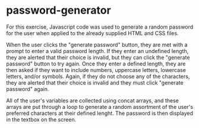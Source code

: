 # password-generator

For this exercise, Javascript code was used to generate a random password for the user when applied to the already supplied HTML and CSS files.

When the user clicks the "generate password" button, they are met with a prompt to enter a valid password length. If they enter an undefined length, they are alerted that their choice is invalid, but they can click the "generate password" button to try again. Once they enter a defined length, they are then asked if they want to include numbers, uppercase letters, lowercase letters, and/or symbols. Again, if they do not choose any of the characters, they are alerted that their choice is invalid and they must click "generate password" again. 

All of the user's variables are collected using concat arrays, and these arrays are put through a loop to generate a random assortment of the user's preferred characters at their defined lenght. The password is then displayed in the textbox on the screen.

